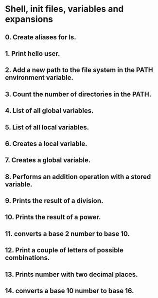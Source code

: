# Shell, init files, variables and expansions
## 0. Create aliases for ls.
## 1. Print hello user.
## 2. Add a new path to the file system in the PATH environment variable.
## 3. Count the number of directories in the PATH.
## 4. List of all global variables.
## 5. List of all local variables.
## 6. Creates a local variable.
## 7. Creates a global variable.
## 8. Performs an addition operation with a stored variable.
## 9. Prints the result of a division.
## 10. Prints the result of a power.
## 11. converts a base 2 number to base 10.
## 12. Print a couple of letters of possible combinations.
## 13. Prints number with two decimal places.
## 14. converts a base 10 number to base 16.
